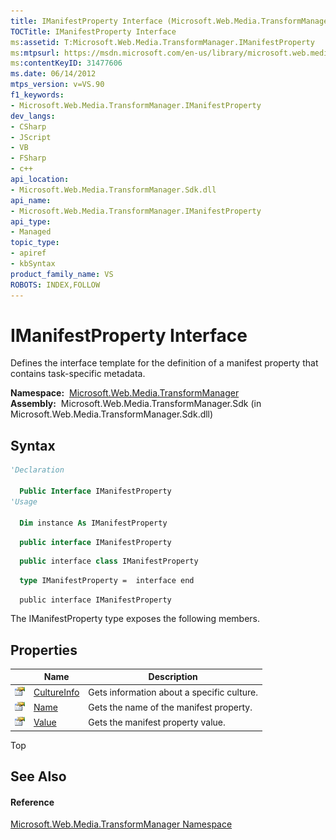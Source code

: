 ```yaml
---
title: IManifestProperty Interface (Microsoft.Web.Media.TransformManager)
TOCTitle: IManifestProperty Interface
ms:assetid: T:Microsoft.Web.Media.TransformManager.IManifestProperty
ms:mtpsurl: https://msdn.microsoft.com/en-us/library/microsoft.web.media.transformmanager.imanifestproperty(v=VS.90)
ms:contentKeyID: 31477606
ms.date: 06/14/2012
mtps_version: v=VS.90
f1_keywords:
- Microsoft.Web.Media.TransformManager.IManifestProperty
dev_langs:
- CSharp
- JScript
- VB
- FSharp
- c++
api_location:
- Microsoft.Web.Media.TransformManager.Sdk.dll
api_name:
- Microsoft.Web.Media.TransformManager.IManifestProperty
api_type:
- Managed
topic_type:
- apiref
- kbSyntax
product_family_name: VS
ROBOTS: INDEX,FOLLOW
---
```


# IManifestProperty Interface

Defines the interface template for the definition of a manifest property that contains task-specific metadata.

**Namespace:**  [Microsoft.Web.Media.TransformManager](microsoft-web-media-transformmanager-namespace.md)  
**Assembly:**  Microsoft.Web.Media.TransformManager.Sdk (in Microsoft.Web.Media.TransformManager.Sdk.dll)

## Syntax

``` vb
'Declaration

  Public Interface IManifestProperty
'Usage

  Dim instance As IManifestProperty
```

``` csharp
  public interface IManifestProperty
```

``` c++
  public interface class IManifestProperty
```

``` fsharp
  type IManifestProperty =  interface end
```

``` jscript
  public interface IManifestProperty
```

The IManifestProperty type exposes the following members.

## Properties

||Name|Description|
|--- |--- |--- |
|![Public property](images/Hh125762.pubproperty(en-us,VS.90).gif "Public property")|[CultureInfo](imanifestproperty-cultureinfo-property-microsoft-web-media-transformmanager.md)|Gets information about a specific culture.|
|![Public property](images/Hh125762.pubproperty(en-us,VS.90).gif "Public property")|[Name](imanifestproperty-name-property-microsoft-web-media-transformmanager.md)|Gets the name of the manifest property.|
|![Public property](images/Hh125762.pubproperty(en-us,VS.90).gif "Public property")|[Value](imanifestproperty-value-property-microsoft-web-media-transformmanager.md)|Gets the manifest property value.|


Top

## See Also

#### Reference

[Microsoft.Web.Media.TransformManager Namespace](microsoft-web-media-transformmanager-namespace.md)

